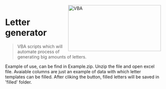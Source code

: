 <img src="https://cdn0.tnwcdn.com/wp-content/blogs.dir/1/files/2018/12/za5Qqm8-796x398.jpg" alt="VBA" height="150" width="300" align="right">

# Letter generator

> VBA scripts which will automate process of generating big amounts of letters.

Example of use, can be find in Example.zip. Unzip the file and open excel file. Avaiable columns are just an example of data with which letter templates can be filled. After cliking the button, filled letters will be saved in 'filled' folder.
